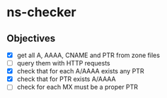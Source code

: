 # ns-checker

## Objectives

- [x] get all A, AAAA, CNAME and PTR from zone files
- [ ] query them with HTTP requests
- [x] check that for each A/AAAA exists any PTR
- [x] check that for PTR exists A/AAAA
- [ ] check for each MX must be a proper PTR
